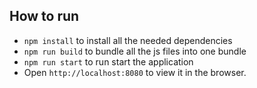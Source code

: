 ## How to run

* `npm install` to install all the needed dependencies
* `npm run build` to bundle all the js files into one bundle
* `npm run start` to run start the application
* Open `http://localhost:8080` to view it in the browser.

